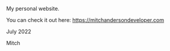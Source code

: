 My personal website. 

You can check it out here: https://mitchandersondeveloper.com

July 2022

Mitch
